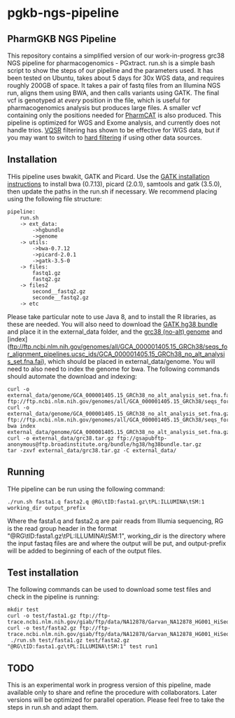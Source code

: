 # pgkb-ngs-pipeline

##  PharmGKB NGS Pipeline

This repository contains a simplified version of our work-in-progress grc38 NGS pipeline for pharmacogenomics - PGxtract.  run.sh is a simple bash script to show the steps of our pipeline and the parameters used. It has been tested on Ubuntu, takes about 5 days for 30x WGS data, and requires roughly 200GB of space.  It takes a pair of fastq files from an Illumina NGS run, aligns them using BWA, and then calls variants using GATK.  The final vcf is genotyped at *every* position in the file, which is useful for pharmacogenomics analysis but produces large files.  A smaller vcf containing only the positions needed for [PharmCAT](https://github.com/PharmGKB/PharmCAT) is also produced. This pipeline is optimized for WGS and Exome analysis, and currently does not handle trios.  [VQSR](http://gatkforums.broadinstitute.org/gatk/discussion/39/variant-quality-score-recalibration-vqsr) filtering has shown to be effective for WGS data, but if you may want to switch to [hard filtering](http://gatkforums.broadinstitute.org/wdl/discussion/2806/howto-apply-hard-filters-to-a-call-set) if using other data sources. 

## Installation

THis pipeline uses bwakit, GATK and Picard.  Use the [GATK installation instructions](http://gatkforums.broadinstitute.org/wdl/discussion/2899/howto-install-all-software-packages-required-to-follow-the-gatk-best-practices) to install bwa (0.7.13), picard (2.0.1), samtools and gatk (3.5.0), then update the paths in the run.sh if necessary.  We recommend placing using the following file structure:

    
    pipeline:
        run.sh
        -> ext_data:
            ->hgbundle
            ->genome
        -> utils:
            ->bwa-0.7.12
            ->picard-2.0.1
            ->gatk-3.5-0
        -> files:
            fastq1.gz
            fastq2.gz
        -> files2
            second__fastq2.gz
            seconde__fastq2.gz
        -> etc
    
Please take particular note to use Java 8, and to install the R libraries, as these are needed. You will also need to download the [GATK hg38 bundle](ftp://gsapubftp-anonymous@ftp.broadinstitute.org/bundle/hg38/hg38bundle.tar.gz) and place it in the external_data folder, and the [grc38 (no-alt) genome](ftp://ftp.ncbi.nlm.nih.gov/genomes/all/GCA_000001405.15_GRCh38/seqs_for_alignment_pipelines.ucsc_ids/GCA_000001405.15_GRCh38_no_alt_analysis_set.fna.gz) and [index] (ftp://ftp.ncbi.nlm.nih.gov/genomes/all/GCA_000001405.15_GRCh38/seqs_for_alignment_pipelines.ucsc_ids/GCA_000001405.15_GRCh38_no_alt_analysis_set.fna.fai), which should be placed in external_data/genome. You will need to also need to index the genome for bwa. The following commands should automate the download and indexing:

    curl -o external_data/genome/GCA_000001405.15_GRCh38_no_alt_analysis_set.fna.fai ftp://ftp.ncbi.nlm.nih.gov/genomes/all/GCA_000001405.15_GRCh38/seqs_for_alignment_pipelines.ucsc_ids/GCA_000001405.15_GRCh38_no_alt_analysis_set.fna.fai
    curl -o external_data/genome/GCA_000001405.15_GRCh38_no_alt_analysis_set.fna.gz ftp://ftp.ncbi.nlm.nih.gov/genomes/all/GCA_000001405.15_GRCh38/seqs_for_alignment_pipelines.ucsc_ids/GCA_000001405.15_GRCh38_no_alt_analysis_set.fna.gz
    bwa index external_data/genome/GCA_000001405.15_GRCh38_no_alt_analysis_set.fna.gz
    curl -o external_data/grc38.tar.gz ftp://gsapubftp-anonymous@ftp.broadinstitute.org/bundle/hg38/hg38bundle.tar.gz
    tar -zxvf external_data/grc38.tar.gz -C external_data/

## Running
 
 THe pipeline can be run using the following command:
  
  `./run.sh fasta1.q fasta2.q @RG\tID:fasta1.gz\tPL:ILLUMINA\tSM:1 working_dir output_prefix`
  
  Where the fasta1.q and fasta2.q are pair reads from Illumia sequencing, RG is the read group header in the format "@RG\tID:fasta1.gz\tPL:ILLUMINA\tSM:1", working_dir is the directory where the input fastaq files are and where the output will be put, and output-prefix will be added to beginning of each of the output files.
  

## Test installation

The following commands can be used to download some test files and check in the pipeline is running:

    mkdir test
    curl -o test/fasta1.gz ftp://ftp-trace.ncbi.nlm.nih.gov/giab/ftp/data/NA12878/Garvan_NA12878_HG001_HiSeq_Exome/NIST7035_TAAGGCGA_L001_R1_001.fastq.gz
    curl -o test/fasta2.gz ftp://ftp-trace.ncbi.nlm.nih.gov/giab/ftp/data/NA12878/Garvan_NA12878_HG001_HiSeq_Exome/NIST7035_TAAGGCGA_L001_R2_001.fastq.gz
     ./run.sh test/fasta1.gz test/fasta2.gz "@RG\tID:fasta1.gz\tPL:ILLUMINA\tSM:1" test run1
     

## TODO

This is an experimental work in progress version of this pipeline, made available only to share and refine the procedure with collaborators.  Later versions will be optimized for parallel operation. Please feel free to take the steps in run.sh and adapt them.



